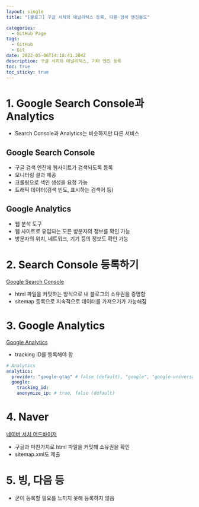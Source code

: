 ```yaml
---
layout: single
title: "[블로그] 구글 서치와 애널리틱스 등록, 다른 검색 엔진들도"

categories:
  - GitHub Page
tags:
  - GitHub
  - Git
date: 2022-05-06T14:18:41.204Z
description: 구글 서치와 애널리틱스, 기타 엔진 등록
toc: true
toc_sticky: true
---
```


# 1. Google Search Console과 Analytics
- Search Console과 Analytics는 비슷하지만 다른 서비스

## Google Search Console
- 구글 검색 엔진에 웹사이트가 검색되도록 등록
- 모니터링 결과 제공
- 크롤링으로 색인 생성을 요청 가능
- 트래픽 데이터(검색 빈도, 표시하는 검색어 등)

## Google Analytics
- 웹 분석 도구
- 웹 사이트로 유입되는 모든 방분자의 정보를 확인 가능
- 방문자의 위치, 네트워크, 기기 등의 정보도 확인 가능

# 2. Search Console 등록하기
[Google Search Console](https://search.google.com/search-console/welcome?utm_source=about-page)  
- html 파일을 커밋하는 방식으로 내 블로그의 소유권을 증명함
- sitemap 등록으로 지속적으로 데이터를 가져오기가 가능해짐

# 3. Google Analytics
[Google Analytics](https://analytics.google.com/analytics/web/provision/#/provision)
- tracking ID를 등록해야 함
```yml
# Analytics
analytics:
  provider: "google-gtag" # false (default), "google", "google-universal", "google-gtag", "custom"
  google:
    tracking_id:
    anonymize_ip: # true, false (default)
```

# 4. Naver
[네이버 서치 어드바이저](https://searchadvisor.naver.com/)
- 구글과 마찬가지로 html 파일을 커밋해 소유권을 확인  
- sitemap.xml도 제출

# 5. 빙, 다음 등
- 굳이 등록할 필요를 느끼지 못해 등록하지 않음

